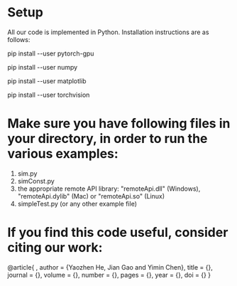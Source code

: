 # Setup
All our code is implemented in Python. Installation instructions are as follows:

pip install --user pytorch-gpu

pip install --user numpy

pip install --user matplotlib

pip install --user torchvision


# Make sure you have following files in your directory, in order to run the various examples:

1. sim.py
2. simConst.py
3. the appropriate remote API library: "remoteApi.dll" (Windows), "remoteApi.dylib" (Mac) or "remoteApi.so" (Linux)
4. simpleTest.py (or any other example file)

# If you find this code useful, consider citing our work:

@article{ ,
  author    = {Yaozhen He, Jian Gao and Yimin Chen},
  title     = {},
  journal   = {},
  volume    = {},
  number    = {},
  pages     = {},
  year      = {},
  doi       = {}
}
